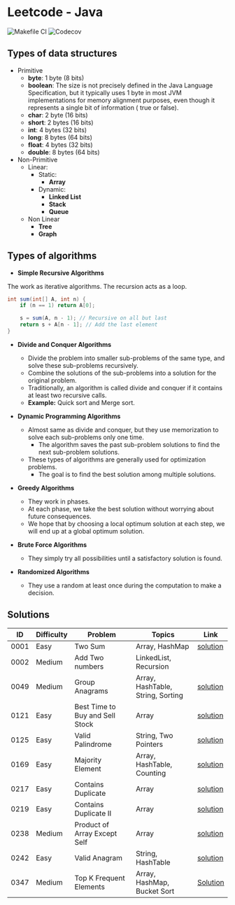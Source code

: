 # Leetcode - Java

![Makefile CI](https://github.com/dksifoua/leetcode/actions/workflows/makefile-ci.yaml/badge.svg)
![Codecov](https://img.shields.io/codecov/c/github/dksifoua/leetcode)

## Types of data structures

- Primitive
    - **byte**: 1 byte (8 bits)
    - **boolean**: The size is not precisely defined in the Java Language Specification, but it typically uses 1 byte in
      most JVM implementations for memory alignment purposes, even though it represents a single bit of information (
      true or false).
    - **char**: 2 byte (16 bits)
    - **short**: 2 bytes (16 bits)
    - **int**: 4 bytes (32 bits)
    - **long**: 8 bytes (64 bits)
    - **float**: 4 bytes (32 bits)
    - **double**: 8 bytes (64 bits)
- Non-Primitive
    - Linear:
        - Static:
            - **Array**
        - Dynamic:
            - **Linked List**
            - **Stack**
            - **Queue**
    - Non Linear
        - **Tree**
        - **Graph**

## Types of algorithms

- **Simple Recursive Algorithms**

The work as iterative algorithms. The recursion acts as a loop.

```java
int sum(int[] A, int n) {
    if (n == 1) return A[0];

    s = sum(A, n - 1); // Recursive on all but last
    return s + A[n - 1]; // Add the last element
}
```

- **Divide and Conquer Algorithms**
    - Divide the problem into smaller sub-problems of the same type, and solve these sub-problems recursively.
    - Combine the solutions of the sub-problems into a solution for the original problem.
    - Traditionally, an algorithm is called divide and conquer if it contains at least two recursive calls.
    - **Example:** Quick sort and Merge sort.

- **Dynamic Programming Algorithms**
    - Almost same as divide and conquer, but they use memorization to solve each sub-problems only one time.
        - The algorithm saves the past sub-problem solutions to find the next sub-problem solutions.
    - These types of algorithms are generally used for optimization problems.
        - The goal is to find the best solution among multiple solutions.

- **Greedy Algorithms**
    - They work in phases.
    - At each phase, we take the best solution without worrying about future consequences.
    - We hope that by choosing a local optimum solution at each step, we will end up at a global optimum solution.

- **Brute Force Algorithms**
    - They simply try all possibilities until a satisfactory solution is found.

- **Randomized Algorithms**
    - They use a random at least once during the computation to make a decision.

## Solutions

| ID   | Difficulty | Problem                         | Topics                            | Link                                                       |
|------|------------|---------------------------------|-----------------------------------|------------------------------------------------------------|
| 0001 | Easy       | Two Sum                         | Array, HashMap                    | [solution](./docs/0001-Two-Sum.md)                         |
| 0002 | Medium     | Add Two numbers                 | LinkedList, Recursion             |                                                            |
| 0049 | Medium     | Group Anagrams                  | Array, HashTable, String, Sorting | [solution](./docs/0049-Group-Anagrams.md )                 |
| 0121 | Easy       | Best Time to Buy and Sell Stock | Array                             | [solution](./docs/0121-Best-Time-to-Buy-and-Sell-Stock.md) |
| 0125 | Easy       | Valid Palindrome                | String, Two Pointers              | [solution](./docs/0125-Valid-Palindrome.md)                |       
| 0169 | Easy       | Majority Element                | Array, HashTable, Counting        | [solution](./docs/0169-Majority-Element.md)                |
| 0217 | Easy       | Contains Duplicate              | Array                             | [solution](./docs/0217-Contains-Duplicate.md)              |
| 0219 | Easy       | Contains Duplicate II           | Array                             | [solution](./docs/0219-Contains-Duplicate-II.md)           |
| 0238 | Medium     | Product of Array Except Self    | Array                             | [solution](./docs/0238-Product-Of-Array-Except-Self.md)    |
| 0242 | Easy       | Valid Anagram                   | String, HashTable                 | [solution](./docs/0242-Valid-Anagram.md)                   |   
| 0347 | Medium     | Top K Frequent Elements         | Array, HashMap, Bucket Sort       | [Solution](./docs/0347-Top-K-Frequent-Elements.md)         |